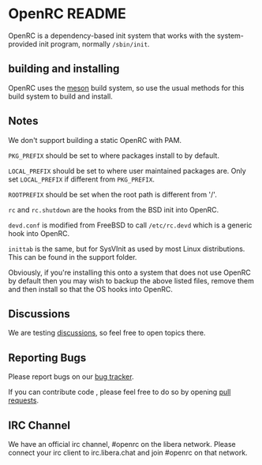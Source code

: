 OpenRC README
=============

OpenRC is a dependency-based init system that works with the
system-provided init program, normally `/sbin/init`.

## building and installing

OpenRC uses the  [meson](http://mesonbuild.com) build system, so use the
usual methods for this build system to build and install.

## Notes

We don't support building a static OpenRC with PAM.

`PKG_PREFIX` should be set to where packages install to by default.

`LOCAL_PREFIX` should be set to where user maintained packages are.
Only set `LOCAL_PREFIX` if different from `PKG_PREFIX`.

`ROOTPREFIX` should be set when the root path is different from '/'.

`rc` and `rc.shutdown` are the hooks from the BSD init into OpenRC.

`devd.conf` is modified from FreeBSD to call `/etc/rc.devd` which is a
generic hook into OpenRC.

`inittab` is the same, but for SysVInit as used by most Linux distributions.
This can be found in the support folder.

Obviously, if you're installing this onto a system that does not use
OpenRC by default then you may wish to backup the above listed files,
remove them and then install so that the OS hooks into OpenRC.

## Discussions

We are testing [discussions](https://github.com/OpenRC/openrc/discussions), so
feel free to open topics there.

## Reporting Bugs

Please report bugs on our [bug tracker](http://github.com/OpenRC/openrc/issues).

If you can contribute code , please feel free to do so by opening
[pull requests](https://github.com/OpenRC/openrc/pulls).

## IRC Channel

We have an official irc channel, #openrc on the libera network.
Please connect your irc client to irc.libera.chat and join #openrc on
that network.

